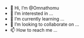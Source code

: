 - 👋 Hi, I’m @Omnathomu
- 👀 I’m interested in ...
- 🌱 I’m currently learning ...
- 💞️ I’m looking to collaborate on ...
- 📫 How to reach me ...

<!---
Omnathomu/Omnathomu is a ✨ special ✨ repository because its `README.md` (this file) appears on your GitHub profile.
You can click the Preview link to take a look at your changes.
--->
